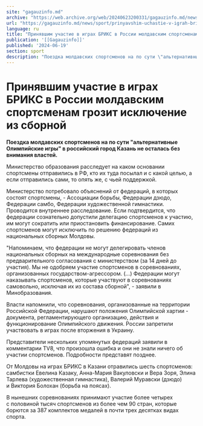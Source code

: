 ```yaml
---
site: "gagauzinfo.md"
archive: "https://web.archive.org/web/20240623200331/gagauzinfo.md/news/sport/prinyavshim-uchastie-v-igrah-briks-v-rossii-moldavskim-sportsmenam-grozit-isklyuchenie-iz-sbornoi"
url: "https://gagauzinfo.md/news/sport/prinyavshim-uchastie-v-igrah-briks-v-rossii-moldavskim-sportsmenam-grozit-isklyuchenie-iz-sbornoi"
language: ru
title: "Принявшим участие в играх БРИКС в России молдавским спортсменам грозит исключение из сборной"
publication: '[[Gagauzinfo]]'
published: '2024-06-19'
section: sport
description: "Поездка молдавских спортсменов на по сути \"альтернативные Олимпийские игры\" в российский город Казань не осталась без внимания властей."
---
```


# Принявшим участие в играх БРИКС в России молдавским спортсменам грозит исключение из сборной

**Поездка молдавских спортсменов на по сути "альтернативные Олимпийские игры" в российский город Казань не осталась без внимания властей.**

Министерство образования расследует на каком основании спортсмены отправились в РФ, кто их туда посылал и с какой целью, а если отправились сами, то опять же, с чьей поддержкой.

Министерство потребовало объяснений от федераций, в которых состоят спортсмены, - Ассоциации борьбы, Федерации дзюдо, Федерации самбо, Федерации художественной гимнастики. Проводится внутреннее расследование. Если подтвердится, что федерации сознательно допустили делегацию спортсменов к участию, им могут сократить или приостановить финансирование. Самих спортсменов могут исключить по решению федераций из национальных сборных Молдовы.

"Напоминаем, что федерации не могут делегировать членов национальных сборных на международные соревнования без предварительного согласования с министерством (за 14 дней до участия). Мы не одобряем участие спортсменов в соревнованиях, организованных государством-агрессором. (...) Федерации могут наказывать спортсменов, которые участвуют в соревнованиях самовольно, исключая их из состава сборной", - заявили в Минобразования.

Власти напомнили, что соревнования, организованные на территории Российской Федерации, нарушают положения Олимпийской хартии - документа, регламентирующего организацию, действия и функционирование Олимпийского движения. России запретили участвовать в играх после вторжения в Украину.

Представители нескольких упомянутых федераций заявили в комментарии TV8, что произошла ошибка и они не знали ничего об участии спортсменов. Подробности представят позднее.

От Молдовы на играх БРИКС в Казани отравились шесть спортсменов: самбистки Евелина Казаку, Анна-Мария Вакуловски и Вера Зоря, Элина Тарлева (художественная гимнастика), Валерий Муравски (дзюдо) и Виктория Болохан (борьба на поясах).

В нынешних соревнованиях принимают участие более четырех с половиной тысяч спортсменов из более чем 90 стран, которые борются за 387 комплектов медалей в почти трех десятках видах спорта.